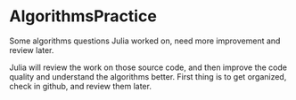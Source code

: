 # AlgorithmsPractice
Some algorithms questions Julia worked on, need more improvement and review later.

Julia will review the work on those source code, and then improve the code quality and understand the algorithms better. 
First thing is to get organized, check in github, and review them later. 
